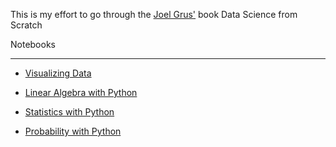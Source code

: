 This is my effort to go through the [Joel Grus'](http://joelgrus.com/) book Data Science from Scratch



Notebooks
_____________

* [Visualizing Data](http://nbviewer.ipython.org/urls/raw.github.com/jgerardsimcock/ds_from_scratch/master/notebooks/Visualizing%20Data.ipynb)

* [Linear Algebra with Python](http://nbviewer.ipython.org/urls/raw.github.com/jgerardsimcock/ds_from_scratch/master/notebooks/Linear%20Algebra.ipynb)

* [Statistics with Python](http://nbviewer.ipython.org/urls/raw.github.com/jgerardsimcock/ds_from_scratch/master/notebooks/Statistics.ipynb)

* [Probability with Python](http://nbviewer.ipython.org/urls/raw.github.com/jgerardsimcock/ds_from_scratch/master/notebooks/Probability.ipynb)